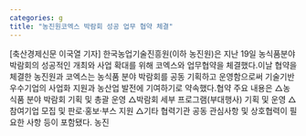 ```yaml
---
categories: g
title: "농진원코엑스 박람회 성공 업무 협약 체결"
---
```

[축산경제신문 이국열 기자] 한국농업기술진흥원(이하 농진원)은 지난 19일 농식품분야 박람회의 성공적인 개최와 사업 확대를 위해 코엑스와 업무협약을 체결했다.이날 협약을 체결한 농진원과 코엑스는 농식품 분야 박람회를 공동 기획하고 운영함으로써 기술기반 우수기업의 사업화 지원과 농산업 발전에 기여하기로 약속했다.협약 주요 내용은 △농식품 분야 박람회 기획 및 총괄 운영 △박람회 세부 프로그램(부대행사) 기획 및 운영 △참여기업 모집 및 판로‧홍보‧부스 지원 △기타 협력기관 공동 관심사항 및 상호협력이 필요한 사항 등이 포함됐다. 농진